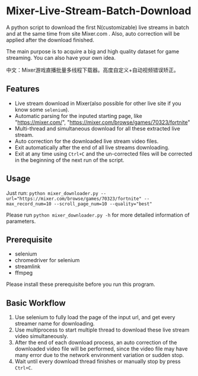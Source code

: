 # Mixer-Live-Stream-Batch-Download

A python script to download the first N(customizable)  live streams in batch and at the same time from site Mixer.com . Also, auto correction will be applied after the download finished.

The main purpose is to acquire a big and high quality dataset for game streaming. You can also have your own idea.

中文：Mixer游戏直播批量多线程下载器。高度自定义+自动视频错误矫正。

## Features

- Live stream download in Mixer(also possible for other live site if you know some `selenium`).
- Automatic parsing for the inputed starting page, like "https://mixer.com/", "https://mixer.com/browse/games/70323/fortnite"
- Multi-thread and simultaneous download for all these extracted live stream.
- Auto correction for the downloaded live stream video files.
- Exit automatically after the end of all live streams downloading.
- Exit at any time using `Ctrl+C` and the un-corrected files will be corrected in the beginning of the next run of the script.

## Usage

Just run: `python mixer_downloader.py --url="https://mixer.com/browse/games/70323/fortnite" --max_record_num=10 --scroll_page_num=10 --quality="best"`

Please run `python mixer_downloader.py -h` for more detailed information of parameters.

## Prerequisite

- selenium
- chromedriver for selenium
- streamlink
- ffmpeg

Please install these prerequisite before you run this program.

## Basic Workflow

1. Use selenium to fully load the page of the input url, and get every streamer name for downloading.
2. Use multiprocess to start multiple thread to download these live stream video simultaneously.
3. After the end of each download process, an auto correction of the downloaded video file will be performed, since the video file may have many error due to the network environment variation or sudden stop.
4. Wait until every download thread finishes or manually stop by press `Ctrl+C`.
